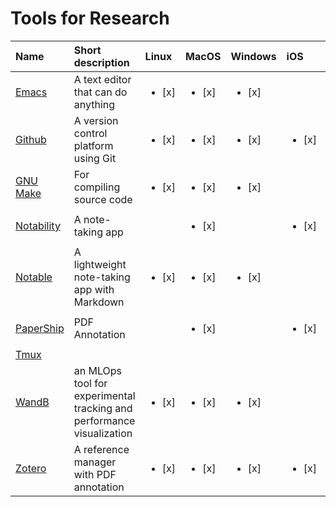 # Tools for Research
	
| Name                            | Short description                                                     | Linux                  | MacOS                 | Windows                | iOS                    | Android                |
| :---                            | :---                                                                  | :---                   | :---                   | :---                   | :---                   | :---                   |
| [Emacs](notes/emacs.md)         | A text editor that can do anything                                    | <ul><li>[x] </li></ul> | <ul><li>[x] </li></ul> | <ul><li>[x] </li></ul> |                        |                        |
| [Github](notes/github.md)       | A version control platform using Git                                  | <ul><li>[x] </li></ul> | <ul><li>[x] </li></ul> | <ul><li>[x] </li></ul> | <ul><li>[x] </li></ul> | <ul><li>[x] </li></ul> |
| [GNU Make](notes/makefile.md)   | For compiling source code                                             | <ul><li>[x] </li></ul> | <ul><li>[x] </li></ul> | <ul><li>[x] </li></ul> |                        |                        |
| [Notability]()                  | A note-taking app                                                     |                        | <ul><li>[x] </li></ul> |                        | <ul><li>[x] </li></ul> |                        |
| [Notable](notes/markdown.md)    | A lightweight note-taking app with Markdown                           | <ul><li>[x] </li></ul> | <ul><li>[x] </li></ul> | <ul><li>[x] </li></ul> |                        |                        |
| [PaperShip](notes/papership.md) | PDF Annotation                                                        |                        | <ul><li>[x] </li></ul> |                        | <ul><li>[x] </li></ul> |                        |
| [Tmux](notes/tmux.md)           |                                                                       |                        |                        |                        |                        |                        |
| [WandB]()                       | an MLOps tool for experimental tracking and performance visualization | <ul><li>[x] </li></ul> | <ul><li>[x] </li></ul> | <ul><li>[x] </li></ul> |                        |                        |
| [Zotero](notes/zotero.md)       | A reference manager with PDF annotation                               | <ul><li>[x] </li></ul> | <ul><li>[x] </li></ul> | <ul><li>[x] </li></ul> | <ul><li>[x] </li></ul> | ?                      |

